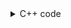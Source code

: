 <details><summary>C++ code</summary>

Runtime `298 ms` Beats `81.80%`.<br>
Memory `94.5 MB` Beats `76.55%`.

![](../../../../assets/2187.png)

</details>
